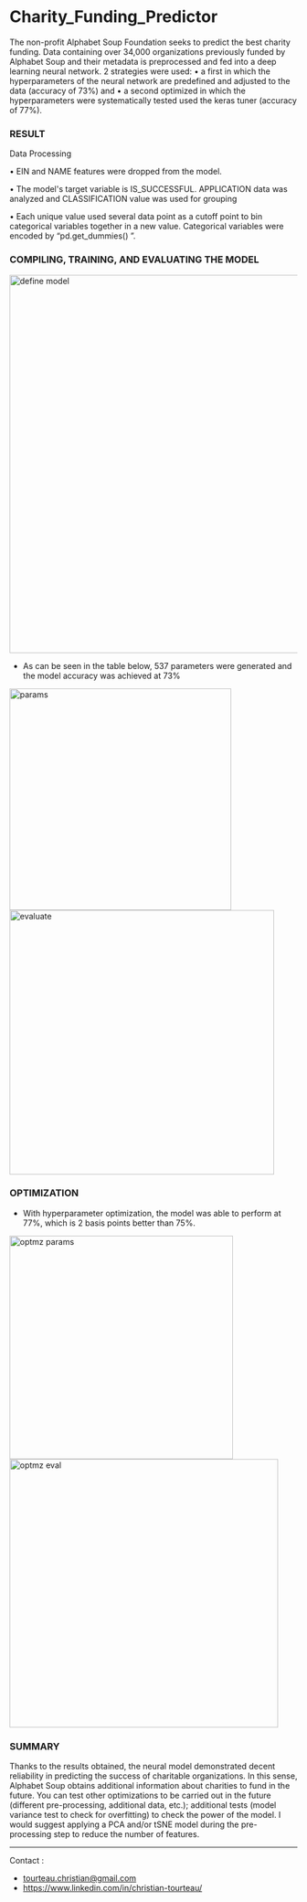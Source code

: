 # Charity_Funding_Predictor

   The non-profit Alphabet Soup Foundation seeks to predict the best charity funding. Data containing over 34,000 organizations previously funded by Alphabet Soup and their metadata is preprocessed and fed into a deep learning neural network.
2 strategies were used:
•	a first in which the hyperparameters of the neural network are predefined and adjusted to the data (accuracy of 73%) and
•	a second optimized in which the hyperparameters were systematically tested used the keras tuner (accuracy of 77%).

### RESULT

Data Processing

•	EIN and NAME features were dropped from the model.

•	The model's target variable is IS_SUCCESSFUL. APPLICATION data was analyzed and CLASSIFICATION value was used for grouping

•	Each unique value used several data point as a cutoff point to bin categorical variables together in a new value. Categorical variables were encoded by “pd.get_dummies() ”.

 ### COMPILING, TRAINING, AND EVALUATING THE MODEL
 

 <img width="662" alt="define model" src="https://user-images.githubusercontent.com/100292828/185767448-674065ad-69a8-4ee0-a68f-b18034d25152.png">

-	As can be seen in the table below, 537 parameters were generated and the model accuracy was achieved at 73%

 
 <img width="388" alt="params" src="https://user-images.githubusercontent.com/100292828/185767669-69075b04-1193-435b-97dd-0efdaae400fc.png">
<img width="463" alt="evaluate" src="https://user-images.githubusercontent.com/100292828/185767509-03aaa105-b789-4957-95ae-54fe20aad55e.png">

 
 
### OPTIMIZATION
-	With hyperparameter optimization, the model was able to perform at 77%, which is 2 basis points better than 75%.

<img width="391" alt="optmz params" src="https://user-images.githubusercontent.com/100292828/185767619-84b7c5bc-398a-45d3-99e7-607d1193ba3b.png">
<img width="470" alt="optmz eval" src="https://user-images.githubusercontent.com/100292828/185767648-780f9301-eb8b-41fb-b241-5a8c3c5e3165.png">
 
 
### SUMMARY
Thanks to the results obtained, the neural model demonstrated decent reliability in predicting the success of charitable organizations. In this sense, Alphabet Soup obtains additional information about charities to fund in the future. You can test other optimizations to be carried out in the future (different pre-processing, additional data, etc.); additional tests (model variance test to check for overfitting) to check the power of the model.
I would suggest applying a PCA and/or tSNE model during the pre-processing step to reduce the number of features.

<hr>
Contact : 

* tourteau.christian@gmail.com
* https://www.linkedin.com/in/christian-tourteau/

